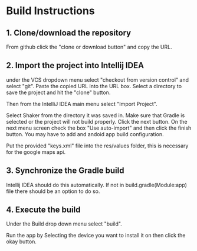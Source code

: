# Build Instructions

## 1. Clone/download the repository

From github click the "clone or download button" and copy the URL.

## 2. Import the project into Intellij IDEA

under the VCS dropdown menu select "checkout from version control" and select "git". Paste the copied URL into the URL box. 
Select a directory to save the project and hit the "clone" button. 

 Then from the IntelliJ IDEA main menu select "Import Project".
 
Select Shaker from the directory it was saved in. Make sure that Gradle is selected or the project will not build properly. 
Click the next button. On the next menu screen check the box "Use auto-import" and then click the finish button.
You may have to add and andoid app build configuration.

Put the provided "keys.xml" file into the res/values folder, this is necessary for the google maps api.

## 3. Synchronize the Gradle build

Intellij IDEA should do this automatically. If not in build.gradle(Module:app) file there should be an option to do so.

## 4. Execute the build

Under the Build drop down menu select "build".  

Run the app by Selecting the device you want to install it on then click the okay button.

